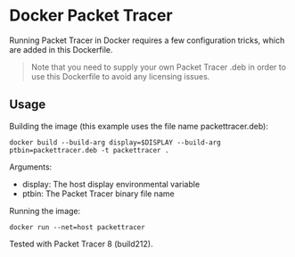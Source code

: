 # Docker Packet Tracer

Running Packet Tracer in Docker requires a few configuration tricks, which are added in this Dockerfile.

> Note that you need to supply your own Packet Tracer .deb in order to use this Dockerfile to avoid any licensing issues.

## Usage

Building the image (this example uses the file name packettracer.deb):

```
docker build --build-arg display=$DISPLAY --build-arg ptbin=packettracer.deb -t packettracer .
```

Arguments:
* display: The host display environmental variable
* ptbin: The Packet Tracer binary file name

Running the image:

```
docker run --net=host packettracer
```

Tested with Packet Tracer 8 (build212).
